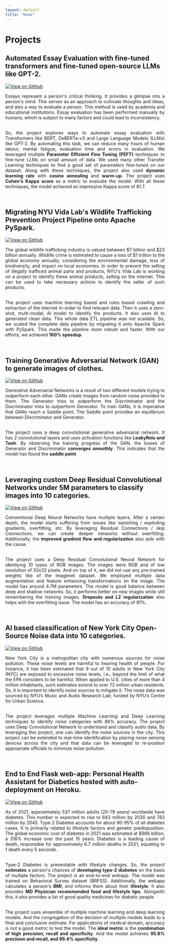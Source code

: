 ```yaml
---
layout: default
title: "Home"
---
```


# Projects


## Automated Essay Evaluation with fine-tuned transformers and fine-tuned open-source LLMs like GPT-2.
[![View on GitHub](https://img.shields.io/badge/GitHub-View_on_GitHub-blue?logo=GitHub)](https://github.com/Nightshade14/Fined-tuned-LLM-like-GPT2-and-Transformers-based-Automated-Essay-Evaluation)

<div style="text-align: justify">Essays represent a person's critical thinking. It provides a glimpse into a person's mind. This serves as an approach to cultivate thoughts and ideas, and also a way to evaluate a person. This method is used by academia and educational institutions. Essay evaluation has been performed manually by humans; which is subject to many factors and could lead to inconsistency.<br><br>

So, the project explores ways to automate essay evaluation with Transformers like BERT, DeBERTa-v3 and Large Language Models (LLMs) like GPT-2. By automating this task, we can reduce many hours of human labour, mental fatigue, evaluation time and errors in evaluation. We leveraged multiple <b>Parameter Efficient Fine Tuning (PEFT)</b> techniques to fine-tune LLMs on small amount of data. We used many other Transfer Learning techniques to find a good set of parameters fine-tuned on our dataset. Along with these techniques, the project also used <b>dynamic learning rate</b> with <b>cosine annealing</b> and <b>warm-up</b>. The project uses <b>Cohen's Kappa score</b> as a metric to evaluate the model. With all these techniques, the model achieved an impressive Kappa score of 81.7.</div><br>


## Migrating NYU Vida Lab's Wildlife Trafficking Prevention Project Pipeline onto Apache PySpark.
[![View on GitHub](https://img.shields.io/badge/GitHub-View_on_GitHub-blue?logo=GitHub)](https://github.com/Nightshade14/NYU-VIDA-Wildlife-Pipeline)

<div style="text-align: justify">The global wildlife trafficking industry is valued between $7 billion and $23 billion annually. Wildlife crime is estimated to cause a loss of $1 trillion to the global economy annually, considering the environmental damage, loss of biodiversity, and impact on local economies. In order to prevent the selling of illegally trafficed animal parts and products, NYU's Vida Lab is working on a project to identify these animal products, selling on the internet. This can be used to take necessary actions to identify the seller of such products. <br><br>

The project uses machine learning based and rules based crawling and extraction of the internet in-order to find relevant data. Then it uses a zero-shot, multi-modal, AI model to identify the products. It also uses AI to generated clean data. This whole data ETL pipeline was not scalable. So, we scaled the complete data pipeline by migrating it onto Apache Spark with PySpark. This made the pipeline more robust and faster. With our efforts, we achieved <b>160% speedup</b>.</div><br>


## Training Generative Adversarial Network (GAN) to generate images of clothes.
[![View on GitHub](https://img.shields.io/badge/GitHub-View_on_GitHub-blue?logo=GitHub)](https://github.com/Nightshade14/Training-GAN-to-generate-clothes)

<div style="text-align: justify">Generative Adversarial Networks is a result of two different models trying to outperform each other. GANs create images from random noise provided to them. The Generator tries to outperform the Discriminator and the Discriminator tries to outperform Generator. To train GANs, it is imperative that GANs reach a Saddle point. The Saddle point provides an equilibrium between Discriminator and Generator.<br><br>

The project uses a deep convolutional generative adversarial network. It has 2 convolutional layers and uses activation functions like <b>LeakyRelu and Tanh</b>. By observing the training progress of the GAN, the losses of Generator and Discriminator <b>converges smoothly</b>. This indicates that the model has found the <b>saddle point</b>.</div><br>


## Leveraging custom Deep Residual Convolutional Networks under 5M parameters to classify images into 10 categories.
[![View on GitHub](https://img.shields.io/badge/GitHub-View_on_GitHub-blue?logo=GitHub)](https://github.com/Nightshade14/Deep-Residual-Convolutional-Network)

<div style="text-align: justify">Conventional Deep Neural Networks have multiple layers. After a certain depth, the model starts suffering from issues like vanishing / exploding gradients, overfitting, etc. By leveraging Residual Connections / skip Connections, we can create deeper networks without overfitting. Additionally, the <b>improved gradient flow and regularization</b> also aids with the cause.<br><br>

The project uses a Deep Residual Convolutional Neural Network for identiying 10 types of RGB images. The images were RGB and of low resolution of 32x32 pixels. And on top of it, we did not use any pre-trained weights like of the imagenet dataset. We employed multiple data augmentation and feature enhancing transformations on the image. The model has around 4.7M parameters. The model is good balance between deep and shallow networks. So, it performs better on new images while still remembering the training images. <b>Dropouts and L2 regularization</b> also helps with the overfitting issue. The model has an accuracy of 81%. </div><br>


## AI based classification of New York City Open-Source Noise data into 10 categories. 
[![View on GitHub](https://img.shields.io/badge/GitHub-View_on_GitHub-blue?logo=GitHub)](https://github.com/Nightshade14/AI-based-identification-of-New-York-City-Open-Source-Noise-data)

<div style="text-align: justify">New York City is a metropolitan city with numerous sources for noise pollution. These noise levels are harmful to hearing health of people. For instance, it has been estimated that 9 out of 10 adults in New York City (NYC) are exposed to excessive noise levels, i.e., beyond the limit of what the EPA considers to be harmful. When applied to U.S. cities of more than 4 million inhabitants, such estimates extend to over 72 million urban residents. So, it is important to identify noise sources to mitigate it. The noise data was sourced by NYU’s Music and Audio Research Lab; funded by NYU’s Centre for Urban Science.<br><br>

The project leverages multiple Machine Learning and Deep Learning techniques to identify noise categories with 86% accuracy. The project uses Deep Convolutional Network to understand and classify audio data. By leveraging this project, one can identify the noise sources in the city. This project can be extended to real-time identification by placing noise sensing devices across the city and that data can be leveraged to re-position appropriate officials to minimize noise pollution.</div><br>


## End to End Flask web-app: Personal Health Assistant for Diabetics hosted with auto-deployment on Heroku.
[![View on GitHub](https://img.shields.io/badge/GitHub-View_on_GitHub-blue?logo=GitHub)](https://github.com/Nightshade14/Personal-Health-Assistant-for-Diabetics)

<div style="text-align: justify">As of 2021, approximately 537 million adults (20-79 years) worldwide have diabetes. This number is expected to rise to 643 million by 2030 and 783 million by 2045. Type 2 Diabetes accounts for about 90-95% of all diabetes cases. It is primarily related to lifestyle factors and genetic predisposition. The global economic cost of diabetes in 2021 was estimated at $966 billion, a 316% increase over the past 15 years. Diabetes is a leading cause of death, responsible for approximately 6.7 million deaths in 2021, equating to 1 death every 5 seconds.<br><br>

Type-2 Diabetes is preventable with lifestyle changes. So, the project <b>estimates</b> a person's chances of <b>developing type-2 diabetes</b> on the basis of multiple factors. The project is an end-to-end webapp. The model was trained on Behavioral Survey dataset (BRFSS). Additionally, the webapp calculates a person's <b>BMI</b>, and informs them about their <b>lifestyle</b>. It also provides <b>MD Physician recommended food and lifestyle tips.</b> Alongwith this, it also provides a list of good quality medicines for diabetic people.<br><br>

The project uses ensemble of multiple machine learning and deep learning models. And the congregation of the decision of multiple models leads to a final and conclusive estimate. For applications of medical domain, accuracy is not a good metric to test the model. The <b>ideal metric</b> is the <b>combination of high precision, recall and specificity</b>. And the model achieves <b>95.8% precision and recall, and 99.4% specificity</b>.</div><br>